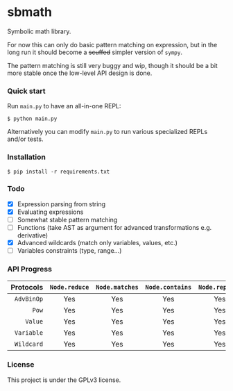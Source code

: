 # sbmath

Symbolic math library. 

For now this can only do basic pattern matching on expression, but in the long run it should become a ~~scuffed~~ simpler version of `sympy`.

The pattern matching is still very buggy and wip, though it should be a bit more stable once the low-level API design is done. 

### Quick start

Run `main.py` to have an all-in-one REPL: 

```shell
$ python main.py
```

Alternatively you can modify `main.py` to run various specialized REPLs and/or tests.

### Installation

```shell
$ pip install -r requirements.txt
```

### Todo

- [x] Expression parsing from string
- [x] Evaluating expressions
- [ ] Somewhat stable pattern matching
- [ ] Functions (take AST as argument for advanced transformations e.g. derivative)
- [x] Advanced wildcards (match only variables, values, etc.)
- [ ] Variables constraints (type, range...)

### API Progress

|  Protocols | `Node.reduce` | `Node.matches` | `Node.contains` | `Node.replace` |
|-----------:|:-------------:|:--------------:|:---------------:|:--------------:|
| `AdvBinOp` |      Yes      |      Yes       |       Yes       |      Yes       |
|      `Pow` |      Yes      |      Yes       |       Yes       |      Yes       |
|    `Value` |      Yes      |      Yes       |       Yes       |      Yes       |
| `Variable` |      Yes      |      Yes       |       Yes       |      Yes       |
| `Wildcard` |      Yes      |      Yes       |       Yes       |      Yes       |


### License

This project is under the GPLv3 license.
